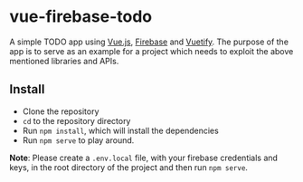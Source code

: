 # vue-firebase-todo

A simple TODO app using [Vue.js](https://vuejs.org/), [Firebase](https://firebase.google.com/) and [Vuetify](https://vuetifyjs.com/en/). 
The purpose of the app is to serve as an example for a project which needs to exploit the above mentioned libraries and APIs.

## Install

* Clone the repository
* `cd` to the repository directory
* Run `npm install`, which will install the dependencies
* Run `npm serve` to play around.

**Note**: Please create a `.env.local` file, with your firebase credentials and keys, in the root directory of the project and then run `npm serve`.
